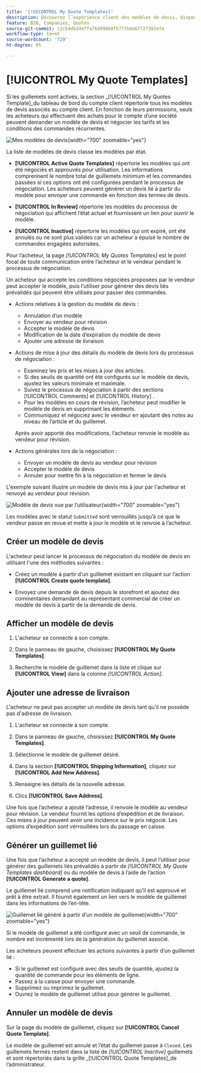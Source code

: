 ```yaml
---
title: '[!UICONTROL My Quote Templates]'
description: Découvrez l’expérience client des modèles de devis, disponible dans le tableau de bord du compte de storefront.
feature: B2B, Companies, Quotes
source-git-commit: c2cb4db24effa764996b0fb77fbda67727392efe
workflow-type: tm+mt
source-wordcount: '729'
ht-degree: 0%

---
```



# [!UICONTROL My Quote Templates]

Si les guillemets sont activés, la section _[!UICONTROL My Quotes Template]_du tableau de bord du compte client répertorie tous les modèles de devis associés au compte client. En fonction de leurs permissions, seuls les acheteurs qui effectuent des achats pour le compte d’une société peuvent demander un modèle de devis et négocier les tarifs et les conditions des commandes récurrentes.

![Mes modèles de devis](./assets/account-dashboard-quote-templates-list.png){width="700" zoomable="yes"}

La liste de modèles de devis classe les modèles par état.

- **[!UICONTROL Active Quote Templates]** répertorie les modèles qui ont été négociés et approuvés pour utilisation. Les informations comprennent le nombre total de guillemets minimum et les commandes passées si ces options ont été configurées pendant le processus de négociation. Les acheteurs peuvent générer un devis lié à partir du modèle pour envoyer une commande en fonction des termes de devis.

- **[!UICONTROL In Review]** répertorie les modèles du processus de négociation qui affichent l’état actuel et fournissent un lien pour ouvrir le modèle.

- **[!UICONTROL Inactive]** répertorie les modèles qui ont expiré, ont été annulés ou ne sont plus valides car un acheteur a épuisé le nombre de commandes engagées autorisées.

Pour l’acheteur, la page *[!UICONTROL My Quotes Templates]* est le point focal de toute communication entre l’acheteur et le vendeur pendant le processus de négociation.

Un acheteur qui accepte les conditions négociées proposées par le vendeur peut accepter le modèle, puis l’utiliser pour générer des devis liés prévalidés qui peuvent être utilisés pour passer des commandes.

- Actions relatives à la gestion du modèle de devis :

   - Annulation d’un modèle
   - Envoyer au vendeur pour révision
   - Accepter le modèle de devis
   - Modification de la date d’expiration du modèle de devis
   - Ajouter une adresse de livraison

- Actions de mise à jour des détails du modèle de devis lors du processus de négociation :

   - Examinez les prix et les mises à jour des articles.
   - Si des seuils de quantité ont été configurés sur le modèle de devis, ajustez les valeurs minimale et maximale.
   - Suivez le processus de négociation à partir des sections [!UICONTROL Comments] et [!UICONTROL History] .
   - Pour les modèles en cours de révision, l’acheteur peut modifier le modèle de devis en supprimant les éléments.
   - Communiquez et négociez avec le vendeur en ajoutant des notes au niveau de l’article et du guillemet.

  Après avoir apporté des modifications, l’acheteur renvoie le modèle au vendeur pour révision.

- Actions générales lors de la négociation :

   - Envoyer un modèle de devis au vendeur pour révision
   - Accepter le modèle de devis
   - Annuler pour mettre fin à la négociation et fermer le devis

L&#39;exemple suivant illustre un modèle de devis mis à jour par l&#39;acheteur et renvoyé au vendeur pour révision.

![Modèle de devis vue par l’utilisateur](./assets/account-dashboard-my-quote-template-detailed.png){width="700" zoomable="yes"}

Les modèles avec le statut `Submitted` sont verrouillés jusqu’à ce que le vendeur passe en revue et mette à jour le modèle et le renvoie à l’acheteur.

## Créer un modèle de devis

L&#39;acheteur peut lancer le processus de négociation du modèle de devis en utilisant l&#39;une des méthodes suivantes :

- Créez un modèle à partir d’un guillemet existant en cliquant sur l’action **[!UICONTROL Create quote template]**.

- Envoyez une demande de devis depuis le storefront et ajoutez des commentaires demandant au représentant commercial de créer un modèle de devis à partir de la demande de devis.

## Afficher un modèle de devis

1. L&#39;acheteur se connecte à son compte.

1. Dans le panneau de gauche, choisissez **[!UICONTROL My Quote Templates]**.

1. Recherche le modèle de guillemet dans la liste et clique sur **[!UICONTROL View]** dans la colonne _[!UICONTROL Action]_.

## Ajouter une adresse de livraison

L&#39;acheteur ne peut pas accepter un modèle de devis tant qu&#39;il ne possède pas d&#39;adresse de livraison.

1. L&#39;acheteur se connecte à son compte.

1. Dans le panneau de gauche, choisissez **[!UICONTROL My Quote Templates]**.

1. Sélectionne le modèle de guillemet désiré.

1. Dans la section **[!UICONTROL Shipping Information]**, cliquez sur **[!UICONTROL Add New Address]**.

1. Renseigne les détails de la nouvelle adresse.

1. Clics **[!UICONTROL Save Address]**.

Une fois que l’acheteur a ajouté l’adresse, il renvoie le modèle au vendeur pour révision. Le vendeur fournit les options d’expédition et de livraison. Ces mises à jour peuvent avoir une incidence sur le prix négocié. Les options d’expédition sont verrouillées lors du passage en caisse.

## Générer un guillemet lié

Une fois que l’acheteur a accepté un modèle de devis, il peut l’utiliser pour générer des guillemets liés prévalidés à partir de *[!UICONTROL My Quote Templates dashboard]* ou du modèle de devis à l’aide de l’action **[!UICONTROL Generate a quote]**.

Le guillemet lié comprend une notification indiquant qu’il est approuvé et prêt à être extrait. Il fournit également un lien vers le modèle de guillemet dans les informations de l’en-tête.

![Guillemet lié généré à partir d’un modèle de guillemet](./assets/quote-templates-linked-quote.png){width="700" zoomable="yes"}

Si le modèle de guillemet a été configuré avec un seuil de commande, le nombre est incrémenté lors de la génération du guillemet associé.

Les acheteurs peuvent effectuer les actions suivantes à partir d’un guillemet lié :

- Si le guillemet est configuré avec des seuils de quantité, ajustez la quantité de commande pour les éléments de ligne.
- Passez à la caisse pour envoyer une commande.
- Supprimez ou imprimez le guillemet.
- Ouvrez le modèle de guillemet utilisé pour générer le guillemet.

## Annuler un modèle de devis

Sur la page du modèle de guillemet, cliquez sur **[!UICONTROL Cancel Quote Template]**.

Le modèle de guillemet est annulé et l’état du guillemet passe à `Closed`. Les guillemets fermés restent dans la liste de *[!UICONTROL Inactive]* guillemets et sont répertoriés dans la grille _[!UICONTROL Quote Templates]_de l’administrateur.




